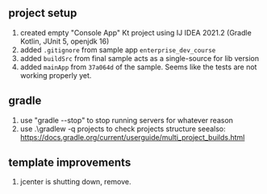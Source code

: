 ## project setup
1. created empty "Console App" Kt project using IJ IDEA 2021.2 (Gradle Kotlin, JUnit 5, openjdk 16)
2. added `.gitignore` from sample app `enterprise_dev_course`
3. added `buildSrc` from final sample acts as a single-source for lib version
4. added `mainApp` from `37a064d` of the sample. Seems like the tests are not working properly yet.

## gradle 
1. use "gradle --stop" to stop running servers for whatever reason
2. use .\gradlew -q projects to check projects structure seealso: https://docs.gradle.org/current/userguide/multi_project_builds.html

## template improvements
1. jcenter is shutting down, remove.

